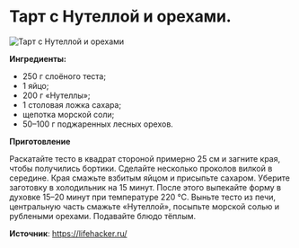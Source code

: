 # Тарт с Нутеллой и орехами.

![Тарт с Нутеллой и орехами](/images/Kulinar/Vipechka/tart_nutella.jpg 'Тарт с Нутеллой и орехами')

**Ингредиенты:**

- 250 г слоёного теста;
- 1 яйцо;
- 200 г «Нутеллы»;
- 1 столовая ложка сахара;
- щепотка морской соли;
- 50–100 г поджаренных лесных орехов.

**Приготовление**

Раскатайте тесто в квадрат стороной примерно 25 см и загните края, чтобы получились бортики. Сделайте несколько проколов вилкой в середине. Края смажьте взбитым яйцом и присыпьте сахаром. Уберите заготовку в холодильник на 15 минут. После этого выпекайте форму в духовке 15–20 минут при температуре 220 °С. Выньте тесто из печи, центральную часть смажьте «Нутеллой», посыпьте морской солью и рублеными орехами. Подавайте блюдо тёплым.

**Источник**: https://lifehacker.ru/
